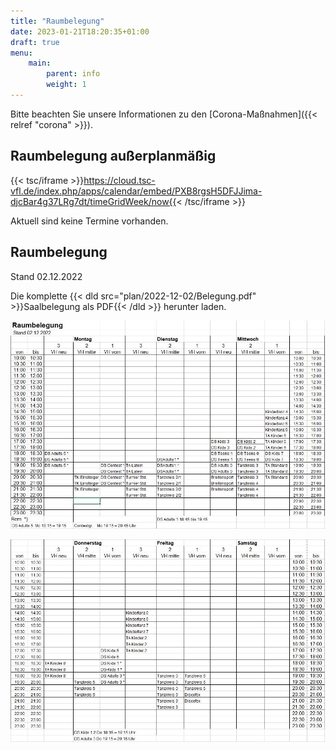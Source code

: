 ```yaml
---
title: "Raumbelegung"
date: 2023-01-21T18:20:35+01:00
draft: true
menu:
    main:
        parent: info
        weight: 1
---
```


Bitte beachten Sie unsere Informationen zu den [Corona-Maßnahmen]({{< relref "corona" >}}).

## Raumbelegung außerplanmäßig

{{< tsc/iframe >}}https://cloud.tsc-vfl.de/index.php/apps/calendar/embed/PXB8rgsH5DFJJima-djcBar4g37LRg7dt/timeGridWeek/now{{< /tsc/iframe >}}

Aktuell sind keine Termine vorhanden.

## Raumbelegung

Stand 02.12.2022

Die komplette {{< dld src="plan/2022-12-02/Belegung.pdf" >}}Saalbelegung als PDF{{< /dld >}} herunter laden.


![](plan/2022-12-02/Saalbelegung_A.jpg)

![](plan/2022-12-02/Saalbelegung_B.jpg)
